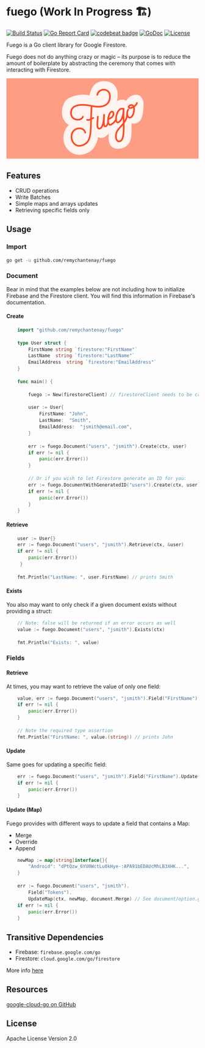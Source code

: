 # fuego (Work In Progress 🏗️)
[![Build Status](https://travis-ci.org/remychantenay/fuego.svg?branch=master)](https://travis-ci.org/remychantenay/fuego)
[![Go Report Card](https://goreportcard.com/badge/github.com/remychantenay/fuego)](https://goreportcard.com/report/github.com/remychantenay/fuego)
[![codebeat badge](https://codebeat.co/badges/60d273d3-08e6-4f48-9c35-86ab75fc1924)](https://codebeat.co/projects/github-com-remychantenay-fuego-master)
[![GoDoc](https://godoc.org/github.com/remychantenay/fuego?status.svg)](https://godoc.org/github.com/remychantenay/fuego)
[![License](https://img.shields.io/badge/License-Apache%202.0-blue.svg)](https://opensource.org/licenses/Apache-2.0)

Fuego is a Go client library for Google Firestore.

Fuego does not do anything crazy or magic – its purpose is to reduce the amount of boilerplate by abstracting the ceremony that comes with interacting with Firestore.

![Fuego](https://raw.githubusercontent.com/remychantenay/fuego/master/art/fuego.jpg)

## Features
* CRUD operations
* Write Batches
* Simple maps and arrays updates
* Retrieving specific fields only

## Usage
### Import
```bash
go get -u github.com/remychantenay/fuego
```

### Document
Bear in mind that the examples below are not including how to initialize Firebase and the Firestore client. You will find this information in Firebase's documentation.
#### Create
```go
    import "github.com/remychantenay/fuego"

    type User struct {
        FirstName string `firestore:"FirstName"`
        LastName  string `firestore:"LastName"`
        EmailAddress  string `firestore:"EmailAddress"`
    }

    func main() {

        fuego := New(firestoreClient) // firestoreClient needs to be created beforehand.
        
        user := User{
            FirstName: "John",
            LastName:  "Smith",
            EmailAddress:  "jsmith@email.com",
        }

        err := fuego.Document("users", "jsmith").Create(ctx, user)
        if err != nil {
            panic(err.Error())
        }

        // Or if you wish to let Firestore generate an ID for you:
        err := fuego.DocumentWithGeneratedID("users").Create(ctx, user)
        if err != nil {
            panic(err.Error())
        }
    }
```
#### Retrieve
```go
    user := User{}
    err := fuego.Document("users", "jsmith").Retrieve(ctx, &user)
    if err != nil {
        panic(err.Error())
     }

    fmt.Println("LastName: ", user.FirstName) // prints Smith
```

#### Exists
You also may want to only check if a given document exists without providing a struct:
```go
    // Note: false will be returned if an error occurs as well
    value := fuego.Document("users", "jsmith").Exists(ctx)

    fmt.Println("Exists: ", value)
```

### Fields
#### Retrieve
At times, you may want to retrieve the value of only one field:
```go
    value, err := fuego.Document("users", "jsmith").Field("FirstName").Retrieve(ctx)
    if err != nil {
        panic(err.Error())
    }

    // Note the required type assertion
    fmt.Println("FirstName: ", value.(string)) // prints John
```

#### Update
Same goes for updating a specific field:
```go
    err := fuego.Document("users", "jsmith").Field("FirstName").Update(ctx, "Mike")
    if err != nil {
        panic(err.Error())
    }
```

#### Update (Map)
Fuego provides with different ways to update a field that contains a Map:
* Merge
* Override
* Append

```go
	newMap := map[string]interface{}{
		"Android": "dPtQzw_6YU0WctLu0kHye-:APA91bEDAUcMhLB3XHK...",
	}

	err := fuego.Document("users", "jsmith").
		Field("Tokens").
		UpdateMap(ctx, newMap, document.Merge) // See document/option.go for more info
	if err != nil {
		panic(err.Error())
	}
```

## Transitive Dependencies
* Firebase: `firebase.google.com/go`
* Firestore: `cloud.google.com/go/firestore`

More info [here](https://godoc.org/github.com/remychantenay/fuego?imports)

## Resources
[google-cloud-go on GitHub](https://github.com/googleapis/google-cloud-go/tree/master/firestore)

## License
Apache License Version 2.0